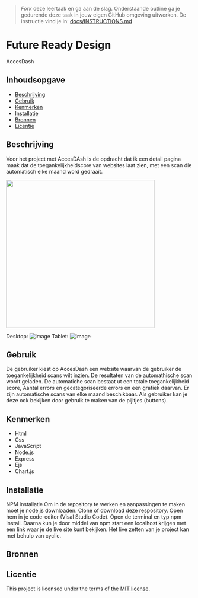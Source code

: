> _Fork_ deze leertaak en ga aan de slag. Onderstaande outline ga je gedurende deze taak in jouw eigen GitHub omgeving uitwerken. De instructie vind je in: [docs/INSTRUCTIONS.md](docs/INSTRUCTIONS.md)

# Future Ready Design
 AccesDash

## Inhoudsopgave

  * [Beschrijving](#beschrijving)
  * [Gebruik](#gebruik)
  * [Kenmerken](#kenmerken)
  * [Installatie](#installatie)
  * [Bronnen](#bronnen)
  * [Licentie](#licentie)

## Beschrijving
 Voor het project met AccesDAsh is de opdracht dat ik een detail pagina maak dat de toegankelijkheidscore van websites laat zien, met een scan die automatisch elke maand word gedraait.

<img src= "https://github.com/RukiyaTossou/proof-of-concept/assets/114156045/fc946273-9ba7-4fb4-a413-241fa359f405"  width="400" height="400">

 Desktop:
 ![image](https://github.com/RukiyaTossou/proof-of-concept/assets/114156045/0fe4e7c9-760a-4f6d-9ce0-3c578339bbbd)
 Tablet: 
 ![image](https://github.com/RukiyaTossou/proof-of-concept/assets/114156045/dc03ee65-24b9-47db-9337-83ac2fe00c8f)

<!-- Bij Beschrijving staat kort beschreven wat voor project het is en wat je hebt gemaakt -->
<!-- Voeg een mooie poster visual toe 📸 -->
<!-- Voeg een link toe naar Github Pages 🌐-->

## Gebruik
De gebruiker kiest op AccesDash een website waarvan de gebruiker de toegankelijkheid scans wilt inzien. 
De resultaten van de automathische scan wordt geladen. De automatiche scan bestaat ut een totale toegankelijkheid score,
Aantal errors en gecategoriseerde errors en een grafiek daarvan. Er zijn automatische scans van elke maand beschikbaar. 
Als gebruiker kan je deze ook bekijken door gebruik te maken van de pijltjes (buttons). 


<!-- Bij Gebruik staat de user story, hoe het werkt en wat je er mee kan. -->

## Kenmerken
* Html
* Css
* JavaScript
* Node.js
* Express
* Ejs
* Chart.js
<!-- Bij Kenmerken staat welke technieken zijn gebruikt en hoe. Wat is de HTML structuur? Wat zijn de belangrijkste dingen in CSS? Wat is er met JS gedaan en hoe? Misschien heb je iets met NodeJS gedaan, of heb je een framwork of library gebruikt? -->

## Installatie
NPM installatie Om in de repository te werken en aanpassingen te maken moet je node.js downloaden. Clone of download deze respository.
Open hem in je code-editor (Visal Studio Code). Open de terminal en typ npm install. 
Daarna kun je door middel van npm start een localhost krijgen met een link waar je de live site kunt bekijken. 
Het live zetten van je project kan met behulp van cyclic.
<!-- Bij Instalatie staat hoe een andere developer aan jouw repo kan werken -->

## Bronnen

## Licentie

This project is licensed under the terms of the [MIT license](./LICENSE).
